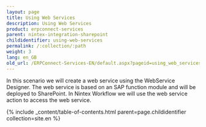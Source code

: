 ```yaml
---
layout: page
title: Using Web Services
description: Using Web Services
product: erpconnect-services
parent: nintex-integration-sharepoint
childidentifier: using-web-services
permalink: /:collection/:path
weight: 3
lang: en_GB
old_url: /ERPConnect-Services-EN/default.aspx?pageid=using_web_services
---
```


In this scenario we will create a web service using the WebService Designer. The web service is based on an SAP function module and will be deployed to SharePoint. In Nintex Workflow we will use the web service action to access the web service.

{% include _content/table-of-contents.html parent=page.childidentifier collection=site.en %}